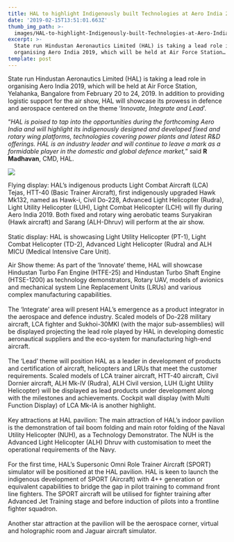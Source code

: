 ```yaml
---
title: HAL to highlight Indigenously built Technologies at Aero India 2019
date: '2019-02-15T13:51:01.663Z'
thumb_img_path: >-
  images/HAL-to-highlight-Indigenously-built-Technologies-at-Aero-India-2019/1*a4B39Rbtz7EaGim6L557Vw.jpeg
excerpt: >-
  State run Hindustan Aeronautics Limited (HAL) is taking a lead role in
  organising Aero India 2019, which will be held at Air Force Station…
template: post
---
```

State run Hindustan Aeronautics Limited (HAL) is taking a lead role in organising Aero India 2019, which will be held at Air Force Station, Yelahanka, Bangalore from February 20 to 24, 2019. In addition to providing logistic support for the air show, HAL will showcase its prowess in defence and aerospace centered on the theme ‘*Innovate, Integrate and Lead*’.

“*HAL is poised to tap into the opportunities during the forthcoming Aero India and will highlight its indigenously designed and developed fixed and rotary wing platforms, technologies covering power plants and latest R&D offerings. HAL is an industry leader and will continue to leave a mark as a formidable player in the domestic and global defence market,*” said **R Madhavan**, CMD, HAL.

![](/images/HAL-to-highlight-Indigenously-built-Technologies-at-Aero-India-2019/1*a4B39Rbtz7EaGim6L557Vw.jpeg)

Flying display: HAL’s indigenous products Light Combat Aircraft (LCA) Tejas, HTT-40 (Basic Trainer Aircraft), first indigenously upgraded Hawk Mk132, named as Hawk-i, Civil Do-228, Advanced Light Helicopter (Rudra), Light Utility Helicopter (LUH), Light Combat Helicopter (LCH) will fly during Aero India 2019. Both fixed and rotary wing aerobatic teams Suryakiran (Hawk aircraft) and Sarang (ALH-Dhruv) will perform at the air show.  
   
Static display: HAL is showcasing Light Utility Helicopter (PT-1), Light Combat Helicopter (TD-2), Advanced Light Helicopter (Rudra) and ALH MICU (Medical Intensive Care Unit).

Air Show theme: As part of the ‘Innovate’ theme, HAL will showcase Hindustan Turbo Fan Engine (HTFE-25) and Hindustan Turbo Shaft Engine (HTSE-1200) as technology demonstrators, Rotary UAV, models of avionics and mechanical system Line Replacement Units (LRUs) and various complex manufacturing capabilities.  
   
The ‘Integrate’ area will present HAL’s emergence as a product integrator in the aerospace and defence industry. Scaled models of Do-228 military aircraft, LCA fighter and Sukhoi-30MKI (with the major sub-assemblies) will be displayed projecting the lead role played by HAL in developing domestic aeronautical suppliers and the eco-system for manufacturing high-end aircraft.  
   
The ‘Lead’ theme will position HAL as a leader in development of products and certification of aircraft, helicopters and LRUs that meet the customer requirements. Scaled models of LCA trainer aircraft, HTT-40 aircraft, Civil Dornier aircraft, ALH Mk-IV (Rudra), ALH Civil version, LUH (Light Utility Helicopter) will be displayed as lead products under development along with the milestones and achievements. Cockpit wall display (with Multi Function Display) of LCA Mk-IA is another highlight.  
   
Key attractions at HAL pavilion: The main attraction of HAL’s indoor pavilion is the demonstration of tail boom folding and main rotor folding of the Naval Utility Helicopter (NUH), as a Technology Demonstrator. The NUH is the Advanced Light Helicopter (ALH) Dhruv with customisation to meet the operational requirements of the Navy.  
   
For the first time, HAL’s Supersonic Omni Role Trainer Aircraft (SPORT) simulator will be positioned at the HAL pavilion. HAL is keen to launch the indigenous development of SPORT (Aircraft) with 4++ generation or equivalent capabilities to bridge the gap in pilot training to command front line fighters. The SPORT aircraft will be utilised for fighter training after Advanced Jet Training stage and before induction of pilots into a frontline fighter squadron.  
   
Another star attraction at the pavilion will be the aerospace corner, virtual and holographic room and Jaguar aircraft simulator.
